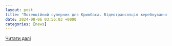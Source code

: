 ```yaml
---
layout: post
title: "Потенційний суперник для Кривбаса. Відеотрансляція жеребкування раунду плей-оф кваліфікації ЛЄ"
date: 2024-08-06 03:56:03 +0000
categories: [news]
---
```


[Читати далі](https://www.ua-football.com/ua/foreign/europa_league/1722777855-potenciyniy-supernik-dlya-krivbasa-videotranslyaciya-zherebkuvannya-raundu-pley-of-kvalifikaciyi-lye.html)
